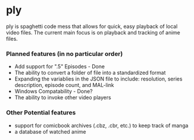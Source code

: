 # ply
ply is spaghetti code mess that allows for quick, easy playback of local video files. The current main focus is on playback and tracking of anime files.

### Planned features (in no particular order)
  * Add support for ".5" Episodes - Done
  * The ability to convert a folder of file into a standardized format
  * Expanding the variablies in the JSON file to include: resolution, series description, episode count, and MAL-link
  * Windows Compatability - Done?
  * The ability to invoke other video players

### Other Potential features
  * support for comicbook archives (.cbz, .cbr, etc.) to keep track of manga
  * a database of watched anime
